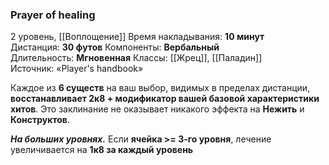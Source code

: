 ### Prayer of healing

2 уровень, [[Воплощение]]
Время накладывания: **10 минут**
Дистанция: **30 футов**
Компоненты: **Вербальный**
Длительность: **Мгновенная**
Классы: [[Жрец]], [[Паладин]]
Источник: «Player's handbook»

Каждое из **6 существ** на ваш выбор, видимых в пределах дистанции, **восстанавливает 2к8 + модификатор вашей базовой характеристики хитов**. Это заклинание не оказывает никакого эффекта на **Нежить** и **Конструктов**.

**_На больших уровнях._** Если **ячейка >= 3-го уровня**, лечение увеличивается на **1к8 за каждый уровень**